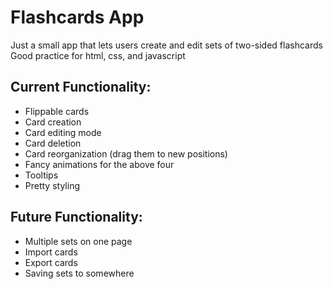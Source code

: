 # Flashcards App

Just a small app that lets users create and edit sets of two-sided flashcards
Good practice for html, css, and javascript

## Current Functionality:

- Flippable cards
- Card creation
- Card editing mode
- Card deletion
- Card reorganization (drag them to new positions)
- Fancy animations for the above four
- Tooltips
- Pretty styling

## Future Functionality:

- Multiple sets on one page
- Import cards
- Export cards
- Saving sets to somewhere